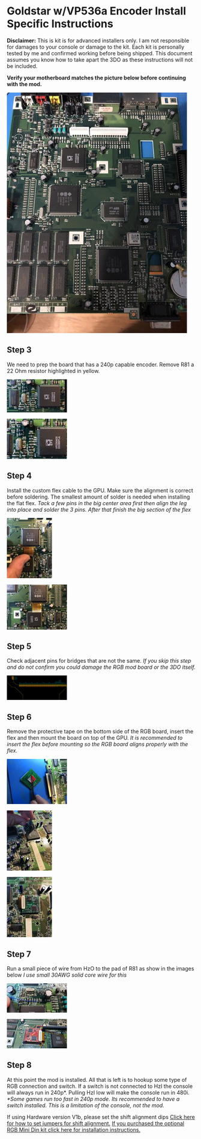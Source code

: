 ﻿
# Goldstar w/VP536a Encoder Install Specific Instructions

**Disclaimer:**
 This is kit is for advanced installers only. I am not responsible for damages to your console or damage to the kit.  Each kit is personally tested by me and confirmed working before being shipped.  This document assumes you know how to take apart the 3DO as these instructions will not be included. 

**Verify your motherboard matches the picture below before continuing with the mod.**

[![](./images/v1QGB3Dl.jpg)](./images/v1QGB3D.jpg)

## Step 3
 We need to prep the board that has a 240p capable encoder. Remove R81 a 22 Ohm resistor highlighted in yellow.

[![](./images/rnxejvnt.jpg)](./images/rnxejvn.png)

[![](./images/u8w3krDt.jpg)](./images/u8w3krD.png)

## Step 4
 Install the custom flex cable to the GPU.  Make sure the alignment is correct before soldering. The smallest amount of solder is needed when installing the flat flex.
*Tack a few pins in the big center area first then align the leg into place and solder the 3 pins. After that finish the big section of the flex*

[![](./images/KC5KsD4t.jpg)](./images/KC5KsD4.jpg)

[![](./images/JBmFcn5t.jpg)](./images/JBmFcn5.jpg)

## Step 5
 Check adjacent pins for bridges that are not the same.
*If you skip this step and do not confirm you could damage the RGB mod board or the 3DO itself.*

[![](./images/vuAossqt.jpg)](./images/vuAossq.png)


## Step 6
 Remove the protective tape on the bottom side of the RGB board, insert the flex and then mount the board on top of the GPU.
*It is recommended to insert the flex before mounting so the RGB board aligns properly with the flex.*

[![](./images/OELE7mrt.jpg)](./images/OELE7mr.jpg)

[![](./images/7JpxPNYt.jpg)](./images/7JpxPNY.jpg)

[![](./images/vWzo3OLt.jpg)](./images/vWzo3OL.jpg)


## Step 7
 Run a small piece of wire from HzO to the pad of R81 as show in the images below
*I use small 30AWG solid core wire for this*

[![](./images/z3zLfcKt.jpg)](./images/z3zLfcK.jpg)

[![](./images/3ahFWlAt.jpg)](./images/3ahFWlA.jpg)

## Step 8
 At this point the mod is installed.  All that is left is to hookup some type of RGB connection and switch.  If a switch is not connected to HzI the console will always run in 240p\*. Pulling HzI low will make the console run in 480i. 
*\*Some games run too fast in 240p mode.  Its recommended to have a switch installed.  This is a limitation of the console, not the mod.*


If using Hardware version V1b, please set the shift alignment dips [Click here for how to set jumpers for shift alignment.](3do_shift.md)
[If you purchased the optional RGB Mini Din kit click here for installation instructions.](3do_minidin.md)